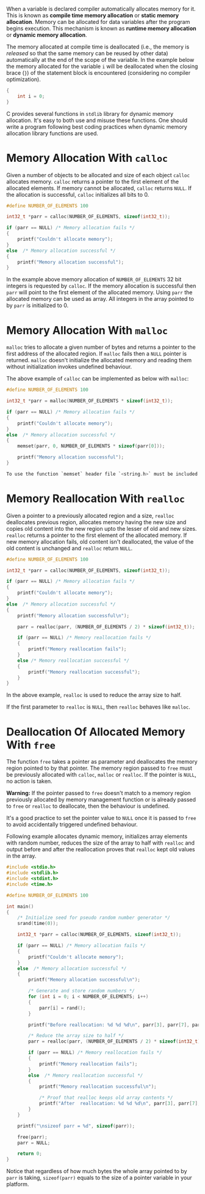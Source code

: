 When a variable is declared compiler automatically allocates memory for it. This is known as **compile time memory allocation** or **static memory allocation**. Memory can be allocated for data variables after the program begins execution. This mechanism is known as **runtime memory allocation** or **dynamic memory allocation**.

The memory allocated at compile time is deallocated (i.e., the memory is _released_ so that the same memory can be reused by other data) automatically at the end of the scope of the variable. In the example below the memory allocated for the variable `i` will be deallocated when the closing brace (`}`) of the statement block is encountered (considering no compiler optimization).

```C
{
    int i = 0;
}
```

C provides several functions in `stdlib` library for dynamic memory allocation. It's easy to both use and misuse these functions. One should write a program following best coding practices when dynamic memory allocation library functions are used.

# Memory Allocation With `calloc`

Given a number of objects to be allocated and size of each object `calloc` allocates memory. `calloc` returns a pointer to the first element of the allocated elements. If memory cannot be allocated, `calloc` returns `NULL`. If the allocation is successful, `calloc` initializes all bits to 0.

```C
#define NUMBER_OF_ELEMENTS 100

int32_t *parr = calloc(NUMBER_OF_ELEMENTS, sizeof(int32_t));

if (parr == NULL) /* Memory allocation fails */
{
	printf("Couldn't allocate memory");
}
else  /* Memory allocation successful */
{
	printf("Memory allocation successful");
}
```

In the example above memory allocation of `NUMBER_OF_ELEMENTS` 32 bit integers is requested by `calloc`. If the memory allocation is successful then `parr` will point to the first element of the allocated memory. Using `parr` the allocated memory can be used as array. All integers in the array pointed to by `parr` is initialized to 0.

# Memory Allocation With `malloc`

`malloc` tries to allocate a given number of bytes and returns a pointer to the first address of the allocated region. If `malloc` fails then a `NULL` pointer is returned. `malloc` doesn't initialize the allocated memory and reading them without initialization invokes undefined behaviour.

The above example of `calloc` can be implemented as below with `malloc`:

```C
#define NUMBER_OF_ELEMENTS 100

int32_t *parr = malloc(NUMBER_OF_ELEMENTS * sizeof(int32_t));

if (parr == NULL) /* Memory allocation fails */
{
	printf("Couldn't allocate memory");
}
else  /* Memory allocation successful */
{
	memset(parr, 0, NUMBER_OF_ELEMENTS * sizeof(parr[0]));

	printf("Memory allocation successful");
}

To use the function `memset` header file `<string.h>` must be included. Given a pointer and number of bytes, `memset` initializes all bytes to zero.

```

# Memory Reallocation With `realloc`

Given a pointer to a previously allocated region and a size, `realloc` deallocates previous region, allocates memory having the new size and copies old content into the new region upto the lesser of old and new sizes. `realloc` returns a pointer to the first element of the allocated memory. If new memory allocation fails, old content isn't deallocated, the value of the old content is unchanged and `realloc` return `NULL`.

```C
#define NUMBER_OF_ELEMENTS 100

int32_t *parr = calloc(NUMBER_OF_ELEMENTS, sizeof(int32_t));

if (parr == NULL) /* Memory allocation fails */
{
	printf("Couldn't allocate memory");
}
else  /* Memory allocation successful */
{
	printf("Memory allocation successful\n");

	parr = realloc(parr, (NUMBER_OF_ELEMENTS / 2) * sizeof(int32_t));

	if (parr == NULL) /* Memory reallocation fails */
	{
		printf("Memory reallocation fails");
	}
	else /* Memory reallocation successful */
	{
		printf("Memory reallocation successful");
	}
}
```

In the above example, `realloc` is used to reduce the array size to half.

If the first parameter to `realloc` is `NULL`, then `realloc` behaves like `malloc`.

# Deallocation Of Allocated Memory With `free`

The function `free` takes a pointer as parameter and deallocates the memory region pointed to by that pointer. The memory region passed to `free` must be previously allocated with `calloc`, `malloc` or `realloc`. If the pointer is `NULL`, no action is taken.

**Warning:** If the pointer passed to `free` doesn't match to a memory region previously allocated by memory management function or is already passed to `free` or `realloc` to deallocate, then the behaviour is undefined.

It's a good practice to set the pointer value to `NULL` once it is passed to `free` to avoid accidentally triggered undefined behaviour.

Following example allocates dynamic memory, initializes array elements with random number, reduces the size of the array to half with `realloc` and output before and after the reallocation proves that `realloc` kept old values in the array.

```C runnable
#include <stdio.h>
#include <stdlib.h>
#include <stdint.h>
#include <time.h>

#define NUMBER_OF_ELEMENTS 100

int main()
{
	/* Initialize seed for pseudo random number generator */
	srand(time(0));

	int32_t *parr = calloc(NUMBER_OF_ELEMENTS, sizeof(int32_t));

	if (parr == NULL) /* Memory allocation fails */
	{
		printf("Couldn't allocate memory");
	}
	else  /* Memory allocation successful */
	{
		printf("Memory allocation successful\n");

		/* Generate and store random numbers */
		for (int i = 0; i < NUMBER_OF_ELEMENTS; i++)
		{
			parr[i] = rand();
		}

		printf("Before reallocation: %d %d %d\n", parr[3], parr[7], parr[11]);

		/* Reduce the array size to half */
		parr = realloc(parr, (NUMBER_OF_ELEMENTS / 2) * sizeof(int32_t));

		if (parr == NULL) /* Memory reallocation fails */
		{
			printf("Memory reallocation fails");
		}
		else  /* Memory reallocation successful */
		{
			printf("Memory reallocation successful\n");

			/* Proof that realloc keeps old array contents */
			printf("After  reallocation: %d %d %d\n", parr[3], parr[7], parr[11]);
		}
	}

	printf("\nsizeof parr = %d", sizeof(parr));

	free(parr);
	parr = NULL;

	return 0;
}
```

Notice that regardless of how much bytes the whole array pointed to by `parr` is taking, `sizeof(parr)` equals to the size of a pointer variable in your platform.


